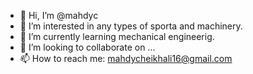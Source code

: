 - 👋 Hi, I’m @mahdyc
- 👀 I’m interested in any types of sporta and machinery.
- 🌱 I’m currently learning mechanical engineerig.
- 💞️ I’m looking to collaborate on ...
- 📫 How to reach me: mahdycheikhali16@gmail.com

<!---
mahdyc/mahdyc is a ✨ special ✨ repository because its `README.md` (this file) appears on your GitHub profile.
You can click the Preview link to take a look at your changes.
--->
